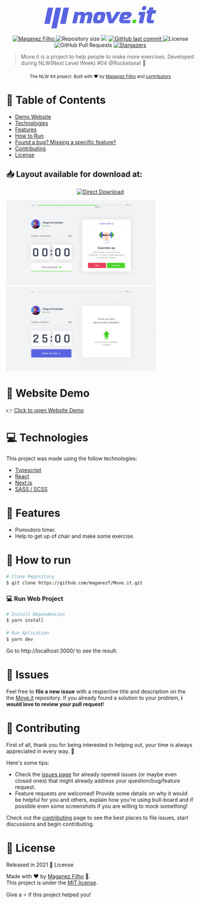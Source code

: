 <p align="center">
   <img src="./public/logo-full.svg" alt="Move It" width="300"/>
</p>

<p align="center">
   <a href="https://www.linkedin.com/in/maganez-filho-b5813b188/">
      <img alt="Maganez Filho" src="https://img.shields.io/badge/-Maganez_Filho-5965e0?style=flat&logo=Linkedin&logoColor=white" />
   </a>
  <img alt="Repository size" src="https://img.shields.io/github/repo-size/maganezf/Move.it?color=5863d2">

  <a aria-label="Completed" >
    <img src="https://img.shields.io/badge/Move.It-NLW 4-5965e0?logo=data:image/png;base64,iVBORw0KGgoAAAANSUhEUgAAABAAAAAQCAMAAAAoLQ9TAAAALVBMVEVHcExxWsF0XMJzXMJxWcFsUsD///9jRrzY0u6Xh9Gsn9n39fyMecy0qd2bjNJWBT0WAAAABHRSTlMA2Do606wF2QAAAGlJREFUGJVdj1cWwCAIBLEsRU3uf9xobDH8+GZwUYi8i6ucJwrxKE+7D0G9Q4vlYqtmCSjndr4CgCgzlyFgfKfKCVO0LrPKjmiqMxGXkJwNnXskqWG+1oSM+BSwD8f29YLNjvx/OQrn+g99oQSoNmt3PgAAAABJRU5ErkJggg=="></img>
  </a>
  <a href="https://github.com/maganezf/Move.it/commits/main">
    <img alt="GitHub last commit" src="https://img.shields.io/github/last-commit/maganezf/Move.it?color=5863d2">
  </a>
  <img alt="License" src="https://img.shields.io/badge/license-MIT-5965e0">
  <img alt="GitHub Pull Requests" src="https://img.shields.io/github/issues-pr/maganezf/Move.it?color=5863d2" />
  <a href="https://github.com/maganezf/Move.it/stargazers">
    <img alt="Stargazers" src="https://img.shields.io/github/stars/maganezf/Move.it?color=5863d2&logo=github">
  </a>
</p>

> Move.it is a project to help people to make more exercises. Developed during NLW(Next Level Week) #04 @Rocketseat 🚀

<div align="center">
  <sub>The NLW #4 project. Built with ❤︎ by
    <a href="https://github.com/maganezf">Maganez Filho</a> and
    <a href="https://github.com/maganezf/move.it/graphs/contributors">
      contributors
    </a>
  </sub>
</div>

# 📌 Table of Contents

- [Demo Website](#👀-website-demo)
- [Technologies](#💻-technologies)
- [Features](#🚀-features)
- [How to Run](#👷-how-to-run)
- [Found a bug? Missing a specific feature?](#🐛-issues)
- [Contributing](#🎉-contributing)
- [License](#📕-license)

<h2 align="left"> 📥 Layout available for download at: </h2>
<p align="center">
    <a title="Design_at_here" href="https://www.figma.com/file/ge20pu3ofMOKoliUyKx1Nl/?viewer=1&node-id=160:2761">
        <img alt="Direct Download" src="https://img.shields.io/badge/Design_at_here-323232?style=flat-square&logo=figma&logoColor=red" width="200px" />
    </a>
</p>

<div>
   <img src="./.github/screenshot-1.png" width="400px">
   <img src="./.github/screenshot-2.png" width="400px">
</div>

# 👀 Website Demo

👉 [Click to open Website Demo](https://move-it-maganezf.vercel.app/)

# 💻 Technologies

This project was made using the follow technologies:

- [Typescript](https://www.typescriptlang.org/)
- [React](https://reactjs.org/)
- [Next.js](https://nextjs.org/)
- [SASS / SCSS](https://sass-lang.com/)

# 🚀 Features

- Pomodoro timer.
- Help to get up of chair and make some exercise.

# 👷 How to run

```bash
# Clone Repository
$ git clone https://github.com/maganezf/Move.it.git
```

### 💻 Run Web Project

```bash
# Install Dependencies
$ yarn install

# Run Aplication
$ yarn dev
```

Go to http://localhost:3000/ to see the result.

# 🐛 Issues

Feel free to **file a new issue** with a respective title and description on the the [Move.it](https://github.com/maganezf/Move.it/issues) repository. If you already found a solution to your problem, **i would love to review your pull request**!

# 🎉 Contributing

First of all, thank you for being interested in helping out, your time is always appreciated in every way. 💯

Here's some tips:

- Check the [issues page](https://github.com/maganezf/Move.it/issues) for already opened issues (or maybe even closed ones) that might already address your question/bug/feature request.
- Feature requests are welcomed! Provide some details on why it would be helpful for you and others, explain how you're using bull-board and if possible even some screenshots if you are willing to mock something!

Check out the [contributing](./CONTRIBUTING) page to see the best places to file issues, start discussions and begin contributing.

# 📕 License

Released in 2021 📕 License

Made with ❤︎ by [Maganez Filho](https://github.com/maganezf) 🚀. <br/>
This project is under the [MIT license](./LICENSE).

Give a ⭐️ if this project helped you!

